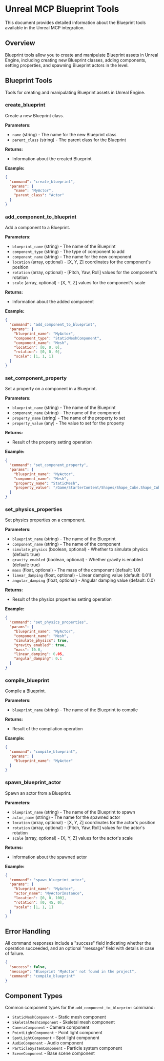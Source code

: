 # Unreal MCP Blueprint Tools

This document provides detailed information about the Blueprint tools available in the Unreal MCP integration.

## Overview

Blueprint tools allow you to create and manipulate Blueprint assets in Unreal Engine, including creating new Blueprint classes, adding components, setting properties, and spawning Blueprint actors in the level.

## Blueprint Tools

Tools for creating and manipulating Blueprint assets in Unreal Engine.

### create_blueprint

Create a new Blueprint class.

**Parameters:**
- `name` (string) - The name for the new Blueprint class
- `parent_class` (string) - The parent class for the Blueprint

**Returns:**
- Information about the created Blueprint

**Example:**
```json
{
  "command": "create_blueprint",
  "params": {
    "name": "MyActor",
    "parent_class": "Actor"
  }
}
```

### add_component_to_blueprint

Add a component to a Blueprint.

**Parameters:**
- `blueprint_name` (string) - The name of the Blueprint
- `component_type` (string) - The type of component to add
- `component_name` (string) - The name for the new component
- `location` (array, optional) - [X, Y, Z] coordinates for the component's position
- `rotation` (array, optional) - [Pitch, Yaw, Roll] values for the component's rotation
- `scale` (array, optional) - [X, Y, Z] values for the component's scale

**Returns:**
- Information about the added component

**Example:**
```json
{
  "command": "add_component_to_blueprint",
  "params": {
    "blueprint_name": "MyActor",
    "component_type": "StaticMeshComponent",
    "component_name": "Mesh",
    "location": [0, 0, 0],
    "rotation": [0, 0, 0],
    "scale": [1, 1, 1]
  }
}
```

### set_component_property

Set a property on a component in a Blueprint.

**Parameters:**
- `blueprint_name` (string) - The name of the Blueprint
- `component_name` (string) - The name of the component
- `property_name` (string) - The name of the property to set
- `property_value` (any) - The value to set for the property

**Returns:**
- Result of the property setting operation

**Example:**
```json
{
  "command": "set_component_property",
  "params": {
    "blueprint_name": "MyActor",
    "component_name": "Mesh",
    "property_name": "StaticMesh",
    "property_value": "/Game/StarterContent/Shapes/Shape_Cube.Shape_Cube"
  }
}
```

### set_physics_properties

Set physics properties on a component.

**Parameters:**
- `blueprint_name` (string) - The name of the Blueprint
- `component_name` (string) - The name of the component
- `simulate_physics` (boolean, optional) - Whether to simulate physics (default: true)
- `gravity_enabled` (boolean, optional) - Whether gravity is enabled (default: true)
- `mass` (float, optional) - The mass of the component (default: 1.0)
- `linear_damping` (float, optional) - Linear damping value (default: 0.01)
- `angular_damping` (float, optional) - Angular damping value (default: 0.0)

**Returns:**
- Result of the physics properties setting operation

**Example:**
```json
{
  "command": "set_physics_properties",
  "params": {
    "blueprint_name": "MyActor",
    "component_name": "Mesh",
    "simulate_physics": true,
    "gravity_enabled": true,
    "mass": 10.0,
    "linear_damping": 0.05,
    "angular_damping": 0.1
  }
}
```

### compile_blueprint

Compile a Blueprint.

**Parameters:**
- `blueprint_name` (string) - The name of the Blueprint to compile

**Returns:**
- Result of the compilation operation

**Example:**
```json
{
  "command": "compile_blueprint",
  "params": {
    "blueprint_name": "MyActor"
  }
}
```

### spawn_blueprint_actor

Spawn an actor from a Blueprint.

**Parameters:**
- `blueprint_name` (string) - The name of the Blueprint to spawn
- `actor_name` (string) - The name for the spawned actor
- `location` (array, optional) - [X, Y, Z] coordinates for the actor's position
- `rotation` (array, optional) - [Pitch, Yaw, Roll] values for the actor's rotation
- `scale` (array, optional) - [X, Y, Z] values for the actor's scale

**Returns:**
- Information about the spawned actor

**Example:**
```json
{
  "command": "spawn_blueprint_actor",
  "params": {
    "blueprint_name": "MyActor",
    "actor_name": "MyActorInstance",
    "location": [0, 0, 100],
    "rotation": [0, 45, 0],
    "scale": [1, 1, 1]
  }
}
```

## Error Handling

All command responses include a "success" field indicating whether the operation succeeded, and an optional "message" field with details in case of failure.

```json
{
  "success": false,
  "message": "Blueprint 'MyActor' not found in the project",
  "command": "compile_blueprint"
}
```

## Component Types

Common component types for the `add_component_to_blueprint` command:

- `StaticMeshComponent` - Static mesh component
- `SkeletalMeshComponent` - Skeletal mesh component
- `CameraComponent` - Camera component
- `PointLightComponent` - Point light component
- `SpotLightComponent` - Spot light component
- `AudioComponent` - Audio component
- `ParticleSystemComponent` - Particle system component
- `SceneComponent` - Base scene component
